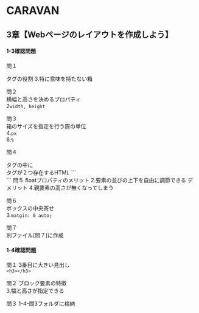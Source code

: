 # CARAVAN

## 3章【Webページのレイアウトを作成しよう】


#### 1-3確認問題  

問１  
<div>タグの役割  
3.特に意味を持たない箱  

問２  
横幅と高さを決めるプロパティ  
2`width, height`  

問３  
箱のサイズを指定を行う際の単位  
4.`px`  
6.`%`  

問４  
<div>タグの中に<div>タグが２つ存在するHTML  
```
<div>  
	<div></div>  
	<div></div>  
	<div></div>  
</div>  
```    
問５  
floatプロパティのメリット  
2.要素の並びの上下を自由に調節できる  
デメリット  
4.親要素の高さが無くなってしまう  

問６  
ボックスの中央寄せ  
3.`matgin: 0 auto;`  

問７  
別ファイル[問７]に作成  


#### 1-4確認問題

問１
3番目に大きい見出し  
`<h3></h3>`  

問２
ブロック要素の特徴  
3,幅と高さが指定できる  

問３
1-4-問3フォルダに格納


